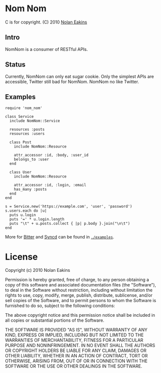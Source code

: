 Nom Nom
===

C is for copyright. (C) 2010 [Nolan Eakins](mailto:sneakin+nomnom@semanticgap.com)


Intro
---

NomNom is a consumer of RESTful APIs.

Status
---

Currently, NomNom can only eat sugar cookie. Only the simplest APIs
are accessible, Twitter still bad for NomNom. NomNom no like Twitter.


Examples
---

    require 'nom_nom'

    class Service
      include NomNom::Service

      resources :posts
      resources :users

      class Post
        include NomNom::Resource

        attr_accessor :id, :body, :user_id
        belongs_to :user
      end

      class User
        include NomNom::Resource

        attr_accessor :id, :login, :email
        has_many :posts
      end
    end

    s = Service.new('https://example.com', 'user', 'password')
    s.users.each do |u|
      puts u.login
      puts '=' * u.login.length
      puts "\t" + u.posts.collect { |p| p.body }.join("\n\t")
    end


More for [Bitter](http://bitter.rubyforge.org/) and [Syncd](http://www.syncd.com/) can be found in [`./examples`](http://github.com/sneakin/nom-nom/tree/master/examples/).


License
===

Copyright (c) 2010 Nolan Eakins

Permission is hereby granted, free of charge, to any person obtaining
a copy of this software and associated documentation files (the
"Software"), to deal in the Software without restriction, including
without limitation the rights to use, copy, modify, merge, publish,
distribute, sublicense, and/or sell copies of the Software, and to
permit persons to whom the Software is furnished to do so, subject to
the following conditions:

The above copyright notice and this permission notice shall be
included in all copies or substantial portions of the Software.

THE SOFTWARE IS PROVIDED "AS IS", WITHOUT WARRANTY OF ANY KIND,
EXPRESS OR IMPLIED, INCLUDING BUT NOT LIMITED TO THE WARRANTIES OF
MERCHANTABILITY, FITNESS FOR A PARTICULAR PURPOSE AND
NONINFRINGEMENT. IN NO EVENT SHALL THE AUTHORS OR COPYRIGHT HOLDERS BE
LIABLE FOR ANY CLAIM, DAMAGES OR OTHER LIABILITY, WHETHER IN AN ACTION
OF CONTRACT, TORT OR OTHERWISE, ARISING FROM, OUT OF OR IN CONNECTION
WITH THE SOFTWARE OR THE USE OR OTHER DEALINGS IN THE SOFTWARE.
